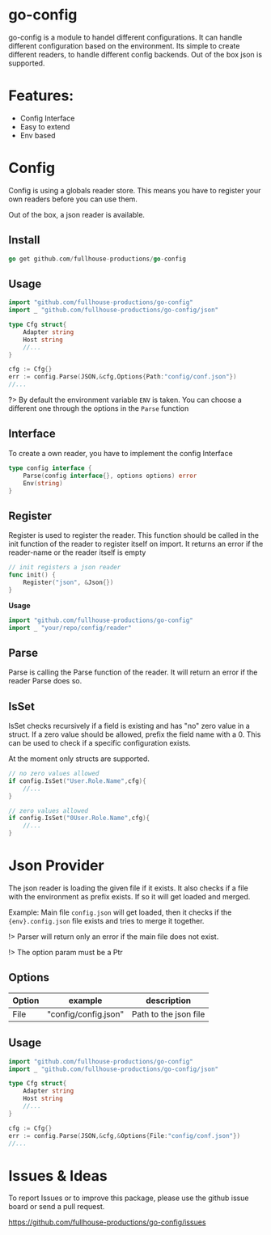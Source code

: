 <h1>go-config</h1>

go-config is a module to handel different configurations. 
It can handle different configuration based on the environment.
Its simple to create different readers, to handle different config backends.
Out of the box json is supported.

<h1>Features:</h1>

 - Config Interface
 - Easy to extend
 - Env based

# Config

Config is using a globals reader store.
This means you have to register your own readers before you can use them.

Out of the box, a json reader is available.

## Install

```go
go get github.com/fullhouse-productions/go-config
```

## Usage

```go
import "github.com/fullhouse-productions/go-config"
import _ "github.com/fullhouse-productions/go-config/json"

type Cfg struct{
	Adapter string
	Host string
	//...
}

cfg := Cfg{}
err := config.Parse(JSON,&cfg,Options{Path:"config/conf.json"})
//...
```

?> By default the environment variable `ENV` is taken. You can choose a different one through the options in the `Parse` function


## Interface
To create a own reader, you have to implement the config Interface

```go
type config interface {
	Parse(config interface{}, options options) error
	Env(string)
} 
```

## Register
Register is used to register the reader. 
This function should be called in the init function of the reader to register itself on import.
It returns an error if the reader-name or the reader itself is empty

```go
// init registers a json reader
func init() {
	Register("json", &Json{})
}
```

**Usage**
```go
import "github.com/fullhouse-productions/go-config"
import _ "your/repo/config/reader"
```

## Parse
Parse is calling the Parse function of the reader.
It will return an error if the reader Parse does so.

## IsSet
IsSet checks recursively if a field is existing and has "no" zero value in a struct.
If a zero value should be allowed, prefix the field name with a 0.
This can be used to check if a specific configuration exists. 

At the moment only structs are supported.
```go
// no zero values allowed
if config.IsSet("User.Role.Name",cfg){
	//...
}

// zero values allowed
if config.IsSet("0User.Role.Name",cfg){
	//...
}
```

# Json Provider

The json reader is loading the given file if it exists.
It also checks if a file with the environment as prefix exists. If so it will get loaded and merged.

Example:
Main file `config.json` will get loaded, then it checks if the `{env}.config.json` file exists and tries to merge it together.

!> Parser will return only an error if the main file does not exist.

!> The option param must be a Ptr

## Options

| Option      | example            | description |
|-------------|--------------------|-------------|
| File | "config/config.json" | Path to the json file



## Usage

```go
import "github.com/fullhouse-productions/go-config"
import _ "github.com/fullhouse-productions/go-config/json"

type Cfg struct{
	Adapter string
	Host string
	//...
}

cfg := Cfg{}
err := config.Parse(JSON,&cfg,&Options{File:"config/conf.json"})
//...
```

# Issues & Ideas

To report Issues or to improve this package, please use the github issue board or send a pull request.

https://github.com/fullhouse-productions/go-config/issues
